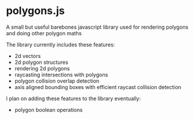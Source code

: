 # polygons.js

A small but useful barebones javascript library used for rendering polygons and doing other polygon maths

The library currently includes these features:
<ul>
<li>2d vectors</li>
<li>2d polygon structures</li>
<li>rendering 2d polygons</li>
<li>raycasting intersections with polygons</li>
<li>polygon collision overlap detection</li>
<li>axis aligned bounding boxes with efficient raycast collision detection</li>
</ul>
 
I plan on adding these features to the library eventually:
<ul>
<li>polygon boolean operations</li>
</ul>